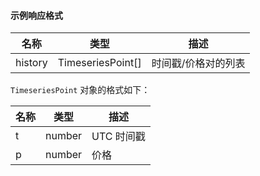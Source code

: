 #### 示例响应格式

名称 | 类型 | 描述
---|---|---
history | TimeseriesPoint[] | 时间戳/价格对的列表

`TimeseriesPoint` 对象的格式如下：

名称 | 类型 | 描述
---|---|---
t | number | UTC 时间戳
p | number | 价格
